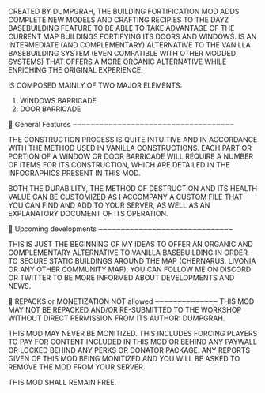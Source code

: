 CREATED BY DUMPGRAH, THE BUILDING FORTIFICATION MOD ADDS COMPLETE NEW MODELS AND CRAFTING RECIPIES TO THE DAYZ BASEBUILDING FEATURE TO BE ABLE TO TAKE ADVANTAGE OF THE CURRENT MAP BUILDINGS FORTIFYING ITS DOORS AND WINDOWS. IS AN INTERMEDIATE (AND COMPLEMENTARY) ALTERNATIVE TO THE VANILLA BASEBUILDING SYSTEM (EVEN COMPATIBLE WITH OTHER MODDED SYSTEMS) THAT OFFERS A MORE ORGANIC ALTERNATIVE WHILE ENRICHING THE ORIGINAL EXPERIENCE.
 
IS COMPOSED MAINLY OF TWO MAJOR ELEMENTS:
1) WINDOWS BARRICADE
2) DOOR BARRICADE

🔨 General Features ‒‒‒‒‒‒‒‒‒‒‒‒‒‒‒‒‒‒‒‒‒‒‒‒‒‒‒‒‒‒‒‒‒‒‒‒

THE CONSTRUCTION PROCESS IS QUITE INTUITIVE AND IN ACCORDANCE WITH THE METHOD USED IN VANILLA CONSTRUCTIONS. EACH PART OR PORTION OF A WINDOW OR DOOR BARRICADE WILL REQUIRE A NUMBER OF ITEMS FOR ITS CONSTRUCTION, WHICH ARE DETAILED IN THE INFOGRAPHICS PRESENT IN THIS MOD.
 
BOTH THE DURABILITY, THE METHOD OF DESTRUCTION AND ITS HEALTH VALUE CAN BE CUSTOMIZED AS I ACCOMPANY A CUSTOM FILE THAT YOU CAN FIND AND ADD TO YOUR SERVER, AS WELL AS AN EXPLANATORY DOCUMENT OF ITS OPERATION.

🔨 Upcoming developments ‒‒‒‒‒‒‒‒‒‒‒‒‒‒‒‒‒‒‒‒‒‒‒‒‒‒‒‒‒‒

THIS IS JUST THE BEGINNING OF MY IDEAS TO OFFER AN ORGANIC AND COMPLEMENTARY ALTERNATIVE TO VANILLA BASEBUILDING IN ORDER TO SECURE STATIC BUILDINGS AROUND THE MAP (CHERNARUS, LIVONIA OR ANY OTHER COMMUNITY MAP). YOU CAN FOLLOW ME ON DISCORD OR TWITTER TO BE MORE INFORMED ABOUT DEVELOPMENTS AND NEWS.

🔨 REPACKS or MONETIZATION NOT allowed ‒‒‒‒‒‒‒‒‒‒‒‒‒‒
THIS MOD MAY NOT BE REPACKED AND/OR RE-SUBMITTED TO THE WORKSHOP WITHOUT DIRECT PERMISSION FROM ITS AUTHOR: DUMPGRAH. 
 
THIS MOD MAY NEVER BE MONITIZED. THIS INCLUDES FORCING PLAYERS TO PAY FOR CONTENT INCLUDED IN THIS MOD OR BEHIND ANY PAYWALL OR LOCKED BEHIND ANY PERKS OR DONATOR PACKAGE. ANY REPORTS GIVEN OF THIS MOD BEING MONITIZED AND YOU WILL BE ASKED TO REMOVE THE MOD FROM YOUR SERVER. 
 
THIS MOD SHALL REMAIN FREE.